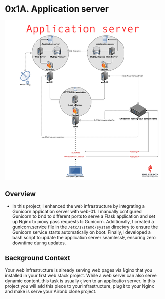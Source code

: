 # 0x1A. Application server
![alt text](image.png)


## Overview

* In this project, I enhanced the web infrastructure by integrating a Gunicorn application server with web-01. I manually configured Gunicorn to bind to different ports to serve a Flask application and set up Nginx to proxy pass requests to Gunicorn. Additionally, I created a gunicorn.service file in the `` /etc/systemd/system `` directory to ensure the Gunicorn service starts automatically on boot. Finally, I developed a bash script to update the application server seamlessly, ensuring zero downtime during updates.

## Background Context

Your web infrastructure is already serving web pages via Nginx that you installed in your first web stack project. While a web server can also serve dynamic content, this task is usually given to an application server. In this project you will add this piece to your infrastructure, plug it to your Nginx and make is serve your Airbnb clone project.
